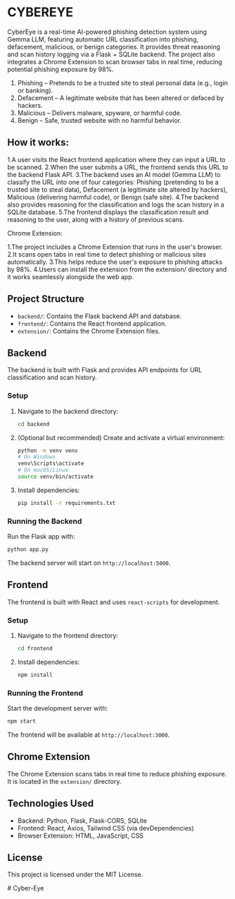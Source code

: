 # CYBEREYE

CyberEye is a real-time AI-powered phishing detection system using Gemma LLM, featuring automatic URL classification into phishing, defacement, malicious, or benign categories. It provides threat reasoning and scan history logging via a Flask + SQLite backend. The project also integrates a Chrome Extension to scan browser tabs in real time, reducing potential phishing exposure by 98%.

1. Phishing – Pretends to be a trusted site to steal personal data (e.g., login or banking).
2. Defacement – A legitimate website that has been altered or defaced by hackers.
3. Malicious – Delivers malware, spyware, or harmful code.
4. Benign – Safe, trusted website with no harmful behavior.

## How it works:

1.A user visits the React frontend application where they can input a URL to be scanned.
2.When the user submits a URL, the frontend sends this URL to the backend Flask API.
3.The backend uses an AI model (Gemma LLM) to classify the URL into one of four categories: Phishing (pretending to be a trusted site to steal data), Defacement (a legitimate site altered by hackers), Malicious (delivering harmful code), or Benign (safe site).
4.The backend also provides reasoning for the classification and logs the scan history in a SQLite database.
5.The frontend displays the classification result and reasoning to the user, along with a history of previous scans.

Chrome Extension:

1.The project includes a Chrome Extension that runs in the user's browser.
2.It scans open tabs in real time to detect phishing or malicious sites automatically.
3.This helps reduce the user's exposure to phishing attacks by 98%.
4.Users can install the extension from the extension/ directory and it works seamlessly alongside the web app.

## Project Structure

- `backend/`: Contains the Flask backend API and database.
- `frontend/`: Contains the React frontend application.
- `extension/`: Contains the Chrome Extension files.

## Backend

The backend is built with Flask and provides API endpoints for URL classification and scan history.

### Setup

1. Navigate to the backend directory:
   ```bash
   cd backend
   ```

2. (Optional but recommended) Create and activate a virtual environment:
   ```bash
   python -m venv venv
   # On Windows
   venv\Scripts\activate
   # On macOS/Linux
   source venv/bin/activate
   ```

3. Install dependencies:
   ```bash
   pip install -r requirements.txt
   ```

### Running the Backend

Run the Flask app with:

```bash
python app.py
```

The backend server will start on `http://localhost:5000`.

## Frontend

The frontend is built with React and uses `react-scripts` for development.

### Setup

1. Navigate to the frontend directory:
   ```bash
   cd frontend
   ```

2. Install dependencies:
   ```bash
   npm install
   ```

### Running the Frontend

Start the development server with:

```bash
npm start
```

The frontend will be available at `http://localhost:3000`.

## Chrome Extension

The Chrome Extension scans tabs in real time to reduce phishing exposure. It is located in the `extension/` directory.

## Technologies Used

- Backend: Python, Flask, Flask-CORS, SQLite
- Frontend: React, Axios, Tailwind CSS (via devDependencies)
- Browser Extension: HTML, JavaScript, CSS


## License

This project is licensed under the MIT License.


#   C y b e r - E y e  
 